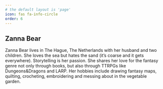 ```yaml
---
# the default layout is 'page'
icon: fas fa-info-circle
order: 6
---
```


## Zanna Bear
Zanna Bear lives in The Hague, The Netherlands with her husband and two children. She loves the sea but hates the sand (it’s coarse and it gets everywhere). 
Storytelling is her passion. She shares her love for the fantasy genre not only through books, but also through TTRPGs like Dungeons&Dragons and LARP. 
Her hobbies include drawing fantasy maps, quilting, crocheting, embroidering and messing about in the vegetable garden. 

